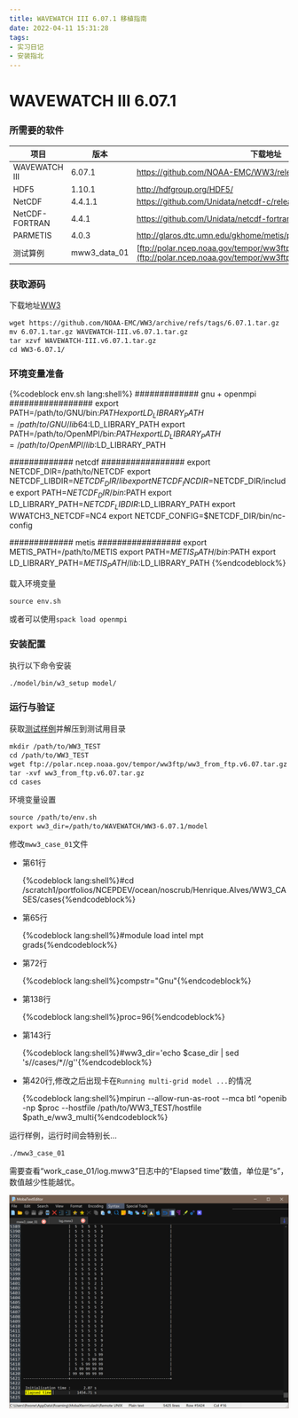```yaml
---
title: WAVEWATCH III 6.07.1 移植指南
date: 2022-04-11 15:31:28
tags: 
- 实习日记
- 安装指北
---
```


# WAVEWATCH III 6.07.1

### 所需要的软件

| 项目           | 版本         | 下载地址                  |
| -------------- | ------------ | ----------------------------------------------------------------- |
| WAVEWATCH III  | 6.07.1       | https://github.com/NOAA-EMC/WW3/releases/tag/6.07.1               |
| HDF5           | 1.10.1       | http://hdfgroup.org/HDF5/                                         |
| NetCDF         | 4.4.1.1      | https://github.com/Unidata/netcdf-c/releases/tag/v4.4.1.1         |
| NetCDF-FORTRAN | 4.4.1        | https://github.com/Unidata/netcdf-fortran/releases/tag/v4.4.1     |
| PARMETIS       | 4.0.3        | http://glaros.dtc.umn.edu/gkhome/metis/parmetis/download          |
| 测试算例       | mww3_data_01 | [ftp://polar.ncep.noaa.gov/tempor/ww3ftp/ww3_from_ftp.v6.07.tar.gz](ftp://polar.ncep.noaa.gov/tempor/ww3ftp/ww3_from_ftp.v6.07.tar.gz) |


### 获取源码

下载地址[WW3](https://github.com/NOAA-EMC/WW3/releases)

```shell
wget https://github.com/NOAA-EMC/WW3/archive/refs/tags/6.07.1.tar.gz
mv 6.07.1.tar.gz WAVEWATCH-III.v6.07.1.tar.gz
tar xzvf WAVEWATCH-III.v6.07.1.tar.gz
cd WW3-6.07.1/
```

### 环境变量准备

{%codeblock env.sh lang:shell%}
############# gnu + openmpi #################
export PATH=/path/to/GNU/bin:$PATH
export LD_LIBRARY_PATH=/path/to/GNU/lib64:$LD_LIBRARY_PATH
export PATH=/path/to/OpenMPI/bin:$PATH
export LD_LIBRARY_PATH=/path/to/OpenMPI/lib:$LD_LIBRARY_PATH

############# netcdf #################
export NETCDF_DIR=/path/to/NETCDF
export NETCDF_LIBDIR=$NETCDF_DIR/lib
export NETCDF_INCDIR=$NETCDF_DIR/include
export PATH=$NETCDF_DIR/bin:$PATH
export LD_LIBRARY_PATH=$NETCDF_LIBDIR:$LD_LIBRARY_PATH
export WWATCH3_NETCDF=NC4
export NETCDF_CONFIG=$NETCDF_DIR/bin/nc-config

############# metis #################
export METIS_PATH=/path/to/METIS
export PATH=$METIS_PATH/bin:$PATH
export LD_LIBRARY_PATH=$METIS_PATH/lib:$LD_LIBRARY_PATH
{%endcodeblock%}

载入环境变量

```shell
source env.sh
```

或者可以使用`spack load openmpi`

### 安装配置

执行以下命令安装

```sh
./model/bin/w3_setup model/
```

### 运行与验证

获取[测试样例](ftp://polar.ncep.noaa.gov/tempor/ww3ftp/ww3_from_ftp.v6.07.tar.gz)并解压到测试用目录

```shell
mkdir /path/to/WW3_TEST
cd /path/to/WW3_TEST
wget ftp://polar.ncep.noaa.gov/tempor/ww3ftp/ww3_from_ftp.v6.07.tar.gz
tar -xvf ww3_from_ftp.v6.07.tar.gz
cd cases
```

环境变量设置

```shell
source /path/to/env.sh
export ww3_dir=/path/to/WAVEWATCH/WW3-6.07.1/model
```


修改`mww3_case_01`文件

- 第61行

    {%codeblock lang:shell%}#cd /scratch1/portfolios/NCEPDEV/ocean/noscrub/Henrique.Alves/WW3_CASES/cases{%endcodeblock%}

- 第65行

    {%codeblock lang:shell%}#module load intel mpt grads{%endcodeblock%}

- 第72行

    {%codeblock lang:shell%}compstr="Gnu"{%endcodeblock%}

- 第138行

    {%codeblock lang:shell%}proc=96{%endcodeblock%}

- 第143行

    {%codeblock lang:shell%}#ww3_dir='echo $case_dir | sed 's/\/cases\/*//g''{%endcodeblock%}

- 第420行,修改之后出现卡在`Running multi-grid model ...`的情况

    {%codeblock lang:shell%}mpirun --allow-run-as-root --mca btl ^openib -np $proc --hostfile /path/to/WW3_TEST/hostfile $path_e/ww3_multi{%endcodeblock%}


运行样例，运行时间会特别长...

```shell
./mww3_case_01
```

需要查看“work_case_01/log.mww3”日志中的“Elapsed time”数值，单位是“s”，数值越少性能越优。

![Elapsed time](../static/images/img_waw.png)
